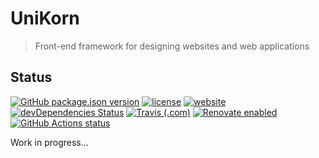 # UniKorn

> Front-end framework for designing websites and web applications

## Status

[![GitHub package.json version](https://img.shields.io/github/package-json/v/adorade/unikorn.svg?color=green&logo=github)](https://github.com/adorade/unikorn/blob/main/package.json)
[![license](https://img.shields.io/github/license/adorade/unikorn.svg)](https://mit-license.org)
[![website](https://img.shields.io/website/https/uni.adorade.ro.svg?logo=google-chrome)](https://uni.adorade.ro/)
[![devDependencies Status](https://img.shields.io/david/dev/adorade/unikorn.svg)](https://david-dm.org/adorade/unikorn?type=dev)
[![Travis (.com)](https://img.shields.io/travis/com/adorade/unikorn?logo=travis)](https://travis-ci.com/adorade/unikorn)
[![Renovate enabled](https://img.shields.io/badge/renovate-enabled-brightgreen.svg)](https://renovatebot.com/)
[![GitHub Actions status](https://github.com/adorade/unikorn/workflows/Node%20CI/badge.svg)](https://github.com/adorade/unikorn/actions)

Work in progress...
